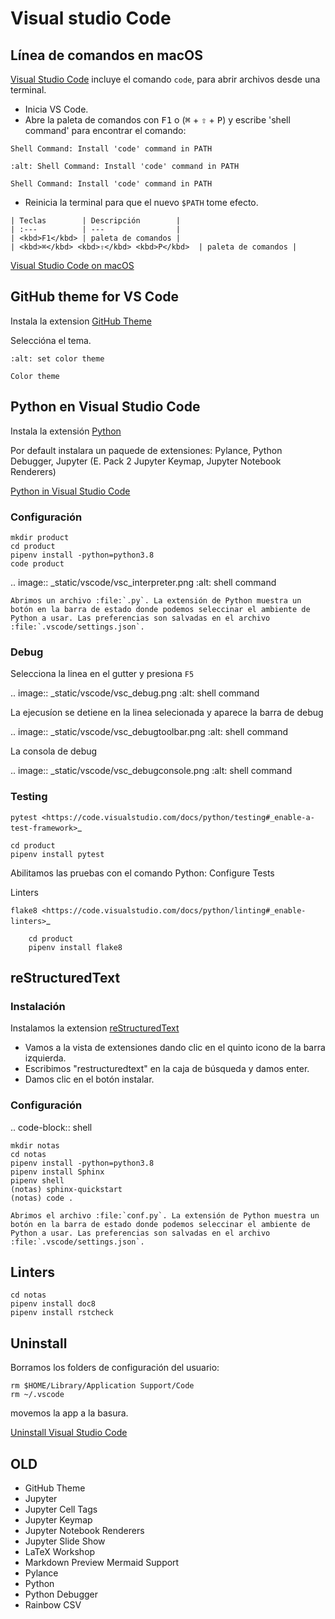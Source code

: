 # Visual studio Code

## Línea de comandos en macOS

[Visual Studio Code](https://code.visualstudio.com) incluye el comando `code`, para abrir archivos desde una terminal.

* Inicia VS Code.
* Abre la paleta de comandos con <kbd>F1</kbd> o (<kbd>⌘</kbd> + <kbd>⇧</kbd> + <kbd>P</kbd>) y escribe 'shell command' para encontrar el comando:
```console
Shell Command: Install 'code' command in PATH
```

```{figure} _static/vscode/vsc_shell.png
:alt: Shell Command: Install 'code' command in PATH

Shell Command: Install 'code' command in PATH
```
 * Reinicia la terminal para que el nuevo `$PATH` tome efecto.

```{note}
| Teclas        | Descripción        |
| :---          | ---                |
| <kbd>F1</kbd> | paleta de comandos |
| <kbd>⌘</kbd> <kbd>⇧</kbd> <kbd>P</kbd>  | paleta de comandos |
```

[Visual Studio Code on macOS](https://code.visualstudio.com/docs/setup/mac)


## GitHub theme for VS Code

Instala la extension [GitHub Theme](https://github.com/primer/github-vscode-theme)

Seleccióna el tema.

```{figure} _static/vscode/github-themes.png
:alt: set color theme

Color theme
```

## Python en Visual Studio Code

Instala la extensión [Python](https://marketplace.visualstudio.com/items?itemName=ms-python.python)

Por default instalara un paquede de extensiones: Pylance, Python Debugger, Jupyter (E. Pack 2 Jupyter Keymap, Jupyter Notebook Renderers)

[Python in Visual Studio Code](https://code.visualstudio.com/docs/languages/python)

### Configuración

```shell
mkdir product
cd product
pipenv install -python=python3.8
code product
```

.. image:: _static/vscode/vsc_interpreter.png
   :alt: shell command


```{warning}
Abrimos un archivo :file:`.py`. La extensión de Python muestra un botón en la barra de estado donde podemos seleccinar el ambiente de Python a usar. Las preferencias son salvadas en el archivo :file:`.vscode/settings.json`.
```

### Debug

Selecciona la linea en el gutter y presiona ``F5``


.. image:: _static/vscode/vsc_debug.png
   :alt: shell command

La ejecusíon se detiene en la linea selecionada y aparece la barra de debug

.. image:: _static/vscode/vsc_debugtoolbar.png
   :alt: shell command


La consola de debug

.. image:: _static/vscode/vsc_debugconsole.png
   :alt: shell command


### Testing
`pytest <https://code.visualstudio.com/docs/python/testing#_enable-a-test-framework>`_

```shell
cd product
pipenv install pytest
```

Abilitamos las pruebas con el comando Python: Configure Tests

Linters

`flake8 <https://code.visualstudio.com/docs/python/linting#_enable-linters>`_

```shell
    cd product
    pipenv install flake8
```

## reStructuredText

### Instalación

Instalamos la extension [reStructuredText](https://docs.restructuredtext.net)

* Vamos a la vista de extensiones dando clic en el quinto icono de la barra izquierda.
* Escribimos "restructuredtext" en la caja de búsqueda y damos enter.
* Damos clic en el botón instalar.


### Configuración

.. code-block:: shell

    mkdir notas
    cd notas
    pipenv install -python=python3.8
    pipenv install Sphinx
    pipenv shell
    (notas) sphinx-quickstart
    (notas) code .



```{warning}
Abrimos el archivo :file:`conf.py`. La extensión de Python muestra un botón en la barra de estado donde podemos seleccinar el ambiente de Python a usar. Las preferencias son salvadas en el archivo :file:`.vscode/settings.json`.
```

## Linters

```shell
cd notas
pipenv install doc8
pipenv install rstcheck
```

## Uninstall

Borramos los folders de configuración del usuario:

```shell
rm $HOME/Library/Application Support/Code
rm ~/.vscode
```
movemos la app a la basura.

[Uninstall Visual Studio Code](https://code.visualstudio.com/docs/setup/uninstall)


## OLD

* GitHub Theme
* Jupyter
* Jupyter Cell Tags
* Jupyter Keymap
* Jupyter Notebook Renderers
* Jupyter Slide Show
* LaTeX Workshop
* Markdown Preview Mermaid Support
* Pylance
* Python
* Python Debugger
* Rainbow CSV
